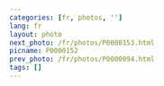 ```yaml
---
categories: [fr, photos, '']
lang: fr
layout: photo
next_photo: /fr/photos/P0000153.html
picname: P0000152
prev_photo: /fr/photos/P0000094.html
tags: []
---
```

